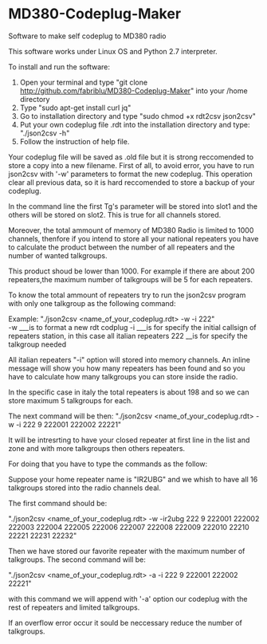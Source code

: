 # MD380-Codeplug-Maker
Software to make self codeplug to MD380 radio

This software works under Linux OS and Python 2.7 interpreter.

To install and run the software:
1) Open your terminal and type "git clone http://github.com/fabriblu/MD380-Codeplug-Maker" into your /home directory
2) Type "sudo apt-get install curl jq"
3) Go to installation directory and type "sudo chmod +x rdt2csv json2csv"
4) Put your own codeplug file .rdt into the installation directory and type: "./json2csv -h" 
5) Follow the instruction of help file.  

Your codeplug file will be saved as .old file but it is strong reccomended to store a copy into a new filename.
First of all, to avoid error, you have to run json2csv with '-w' parameters to format the new codeplug. 
This operation clear all previous data, so it is hard reccomended to store a backup of your codeplug.

In the command line the first Tg's parameter will be stored into slot1 and the others will be stored on slot2.
This is true for all channels stored.

Moreover, the total ammount of memory of MD380 Radio is limited to 1000 channels, thenfore if you intend to store all your national repeaters you have to calculate the product between the number of all repeaters and the number of wanted talkgroups. 

This product shoud be lower than 1000. 
For example if there are about 200 repeaters,the maximum number of talkgroups will be 5 for each repeaters.
 
To know the total ammount of repeaters try to run the json2csv program with only one talkgroup as the following command:

Example: "./json2csv <name_of_your_codeplug.rdt> -w -i 222"  
-w ___is to format a new rdt codplug
-i ___is for specify the initial callsign of repeaters station, in this case all italian repeaters
222 __is for specify the talkgroup needed

All italian repeaters "-i" option will stored into memory channels.
An inline message will show you how many repeaters has been found and so you have to calculate how many talkgroups you can store inside the radio.

In the specific case in italy the total repeaters is about 198 and so we can store maximum 5 talkgroups for each.

The next command will be then: 
"./json2csv <name_of_your_codeplug.rdt> -w -i 222 9 222001 222002 22221"


It will be intresrting to have your closed repeater at first line in the list and zone and with more talkgroups then others repeaters.

For doing that you have to type the commands as the follow:

Suppose your home repeater name is "IR2UBG" and we whish to have all 16 talkgroups stored into the radio channels deal.

The first command should be: 

"./json2csv <name_of_your_codeplug.rdt> -w -ir2ubg 222 9 222001 222002 222003 222004 222005 222006 222007 222008 222009 222010 22210 22221 22231 22232"

Then we have stored our favorite repeater with the maximum number of talkgroups. The second command will be:

"./json2csv <name_of_your_codeplug.rdt> -a -i 222 9 222001 222002 22221"

with this command we will append with '-a' option our codeplug with the rest of repeaters and limited talkgroups.

If an overflow error occur it sould be neccessary reduce the number of talkgroups.  
